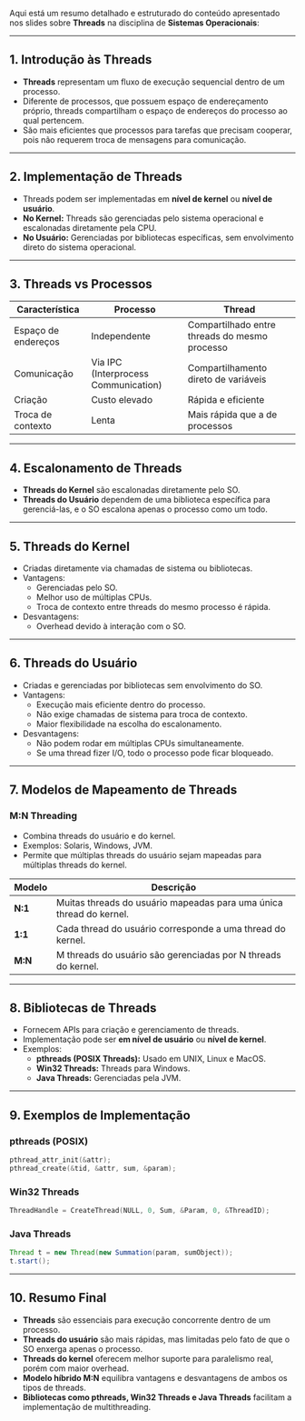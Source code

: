 Aqui está um resumo detalhado e estruturado do conteúdo apresentado nos slides sobre **Threads** na disciplina de **Sistemas Operacionais**:  

---

## **1. Introdução às Threads**
- **Threads** representam um fluxo de execução sequencial dentro de um processo.
- Diferente de processos, que possuem espaço de endereçamento próprio, threads compartilham o espaço de endereços do processo ao qual pertencem.
- São mais eficientes que processos para tarefas que precisam cooperar, pois não requerem troca de mensagens para comunicação.

---

## **2. Implementação de Threads**
- Threads podem ser implementadas em **nível de kernel** ou **nível de usuário**.
- **No Kernel:** Threads são gerenciadas pelo sistema operacional e escalonadas diretamente pela CPU.
- **No Usuário:** Gerenciadas por bibliotecas específicas, sem envolvimento direto do sistema operacional.

---

## **3. Threads vs Processos**
| Característica        | Processo | Thread |
|----------------------|----------|--------|
| Espaço de endereços  | Independente | Compartilhado entre threads do mesmo processo |
| Comunicação          | Via IPC (Interprocess Communication) | Compartilhamento direto de variáveis |
| Criação             | Custo elevado | Rápida e eficiente |
| Troca de contexto   | Lenta | Mais rápida que a de processos |

---

## **4. Escalonamento de Threads**
- **Threads do Kernel** são escalonadas diretamente pelo SO.
- **Threads do Usuário** dependem de uma biblioteca específica para gerenciá-las, e o SO escalona apenas o processo como um todo.

---

## **5. Threads do Kernel**
- Criadas diretamente via chamadas de sistema ou bibliotecas.
- Vantagens:
  - Gerenciadas pelo SO.
  - Melhor uso de múltiplas CPUs.
  - Troca de contexto entre threads do mesmo processo é rápida.
- Desvantagens:
  - Overhead devido à interação com o SO.

---

## **6. Threads do Usuário**
- Criadas e gerenciadas por bibliotecas sem envolvimento do SO.
- Vantagens:
  - Execução mais eficiente dentro do processo.
  - Não exige chamadas de sistema para troca de contexto.
  - Maior flexibilidade na escolha do escalonamento.
- Desvantagens:
  - Não podem rodar em múltiplas CPUs simultaneamente.
  - Se uma thread fizer I/O, todo o processo pode ficar bloqueado.

---

## **7. Modelos de Mapeamento de Threads**
### **M:N Threading**
- Combina threads do usuário e do kernel.
- Exemplos: Solaris, Windows, JVM.
- Permite que múltiplas threads do usuário sejam mapeadas para múltiplas threads do kernel.

| Modelo | Descrição |
|--------|------------|
| **N:1** | Muitas threads do usuário mapeadas para uma única thread do kernel. |
| **1:1** | Cada thread do usuário corresponde a uma thread do kernel. |
| **M:N** | M threads do usuário são gerenciadas por N threads do kernel. |

---

## **8. Bibliotecas de Threads**
- Fornecem APIs para criação e gerenciamento de threads.
- Implementação pode ser **em nível de usuário** ou **nível de kernel**.
- Exemplos:
  - **pthreads (POSIX Threads):** Usado em UNIX, Linux e MacOS.
  - **Win32 Threads:** Threads para Windows.
  - **Java Threads:** Gerenciadas pela JVM.

---

## **9. Exemplos de Implementação**
### **pthreads (POSIX)**
```c
pthread_attr_init(&attr);
pthread_create(&tid, &attr, sum, &param);
```
### **Win32 Threads**
```c
ThreadHandle = CreateThread(NULL, 0, Sum, &Param, 0, &ThreadID);
```
### **Java Threads**
```java
Thread t = new Thread(new Summation(param, sumObject));
t.start();
```

---

## **10. Resumo Final**
- **Threads** são essenciais para execução concorrente dentro de um processo.
- **Threads do usuário** são mais rápidas, mas limitadas pelo fato de que o SO enxerga apenas o processo.
- **Threads do kernel** oferecem melhor suporte para paralelismo real, porém com maior overhead.
- **Modelo híbrido M:N** equilibra vantagens e desvantagens de ambos os tipos de threads.
- **Bibliotecas como pthreads, Win32 Threads e Java Threads** facilitam a implementação de multithreading.

